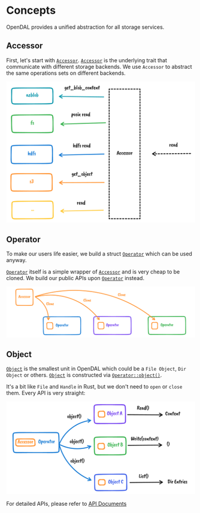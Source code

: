 # Concepts

OpenDAL provides a unified abstraction for all storage services.

## Accessor

First, let's start with [`Accessor`]. [`Accessor`] is the underlying trait that communicate with different storage backends. We use `Accessor` to abstract the same operations sets on different backends.

![](./assets/accessor.png)

## Operator

To make our users life easier, we build a struct [`Operator`] which can be used anyway.

[`Operator`] itself is a simple wrapper of [`Accessor`] and is very cheap to be cloned. We build our public APIs upon [`Operator`] instead.

![](./assets/operator.png)


## Object

[`Object`] is the smallest unit in OpenDAL which could be a `File Object`, `Dir Object` or others. [`Object`] is constructed via [`Operator::object()`].

It's a bit like `File` and `Handle` in Rust, but we don't need to `open` or `close` them. Every API is very straight:

![](./assets/object.png)

For detailed APIs, please refer to [API Documents](/opendal)

[`Accessor`]: https://docs.rs/opendal/latest/opendal/raw/trait.Accessor.html
[`Operator`]: https://docs.rs/opendal/latest/opendal/struct.Operator.html
[`Object`]: https://docs.rs/opendal/latest/opendal/struct.Object.html
[`Operator::object()`]: https://docs.rs/opendal/latest/opendal/struct.Operator.html#method.object
